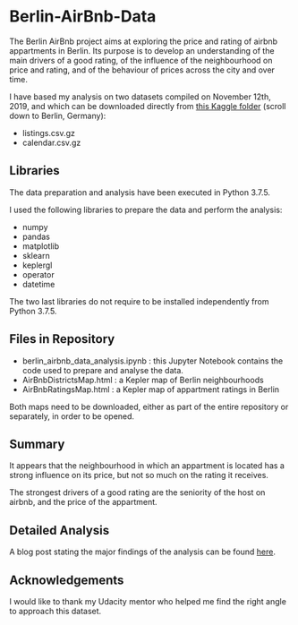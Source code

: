 # Berlin-AirBnb-Data

The Berlin AirBnb project aims at exploring the price and rating of airbnb appartments in Berlin. Its purpose is to develop an understanding of the main drivers of a good rating, of the influence of the neighbourhood on price and rating, and of the behaviour of prices across the city and over time.

I have based my analysis on two datasets compiled on November 12th, 2019, and which can be downloaded directly from [this Kaggle folder](http://insideairbnb.com/get-the-data.html) (scroll down to Berlin, Germany):
- listings.csv.gz
- calendar.csv.gz

## Libraries

The data preparation and analysis have been executed in Python 3.7.5.

I used the following libraries to prepare the data and perform the analysis:
- numpy
- pandas
- matplotlib
- sklearn
- keplergl
- operator
- datetime

The two last libraries do not require to be installed independently from Python 3.7.5.

## Files in Repository

- berlin_airbnb_data_analysis.ipynb : this Jupyter Notebook contains the code used to prepare and analyse the data. 
- AirBnbDistrictsMap.html : a Kepler map of Berlin neighbourhoods
- AirBnbRatingsMap.html : a Kepler map of appartment ratings in Berlin

Both maps need to be downloaded, either as part of the entire repository or separately, in order to be opened.

## Summary 

It appears that the neighbourhood in which an appartment is located has a strong influence on its price, but not so much on the rating it receives.

The strongest drivers of a good rating are the seniority of the host on airbnb, and the price of the appartment.

## Detailed Analysis

A blog post stating the major findings of the analysis can be found [here](https://medium.com/@mahaut.segonzac_87677/are-you-a-good-airbnb-host-2697508d8cc5).

## Acknowledgements

I would like to thank my Udacity mentor who helped me find the right angle to approach this dataset.
